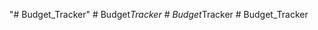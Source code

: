 "# Budget_Tracker" 
#   B u d g e t _ T r a c k e r  
 #   B u d g e t _ T r a c k e r  
 #   B u d g e t _ T r a c k e r  
 
